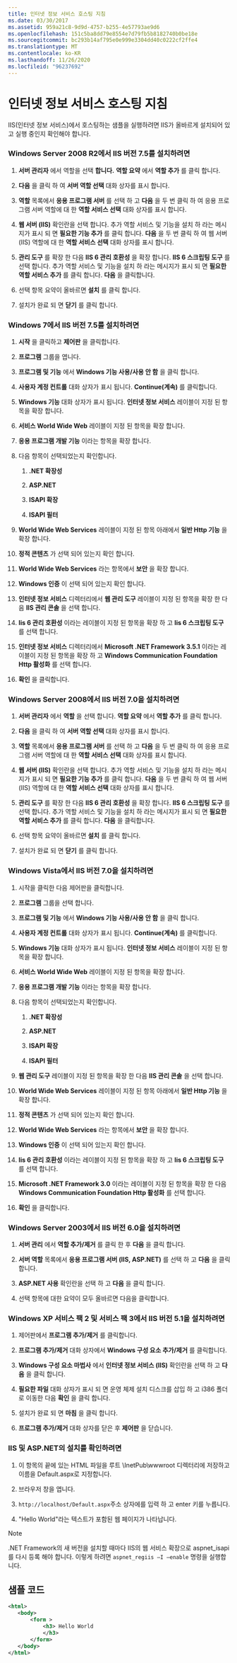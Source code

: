 ```yaml
---
title: 인터넷 정보 서비스 호스팅 지침
ms.date: 03/30/2017
ms.assetid: 959a21c8-9d9d-4757-b255-4e57793ae9d6
ms.openlocfilehash: 151c5ba8dd79e8554e7d79fb5b8182740b0be18e
ms.sourcegitcommit: bc293b14af795e0e999e3304dd40c0222cf2ffe4
ms.translationtype: MT
ms.contentlocale: ko-KR
ms.lasthandoff: 11/26/2020
ms.locfileid: "96237692"
---
```

# <a name="internet-information-service-hosting-instructions"></a>인터넷 정보 서비스 호스팅 지침

IIS(인터넷 정보 서비스)에서 호스팅하는 샘플을 실행하려면 IIS가 올바르게 설치되어 있고 실행 중인지 확인해야 합니다.  
  
### <a name="to-install-iis-version-75-on-windows-server-2008-r2"></a>Windows Server 2008 R2에서 IIS 버전 7.5를 설치하려면  
  
1. **서버 관리자** 에서 역할을 선택 **합니다.** **역할 요약** 에서 **역할 추가** 를 클릭 합니다.  
  
2. **다음** 을 클릭 하 여 **서버 역할 선택** 대화 상자를 표시 합니다.  
  
3. **역할** 목록에서 **응용 프로그램 서버** 를 선택 하 고 **다음** 을 두 번 클릭 하 여 응용 프로그램 서버 역할에 대 한 **역할 서비스 선택** 대화 상자를 표시 합니다.  
  
4. **웹 서버 (IIS)** 확인란을 선택 합니다. 추가 역할 서비스 및 기능을 설치 하 라는 메시지가 표시 되 면 **필요한 기능 추가** 를 클릭 합니다. **다음** 을 두 번 클릭 하 여 웹 서버 (IIS) 역할에 대 한 **역할 서비스 선택** 대화 상자를 표시 합니다.  
  
5. **관리 도구** 를 확장 한 다음 **IIS 6 관리 호환성** 을 확장 합니다. **IIS 6 스크립팅 도구** 를 선택 합니다. 추가 역할 서비스 및 기능을 설치 하 라는 메시지가 표시 되 면 **필요한 역할 서비스 추가** 를 클릭 합니다. **다음** 을 클릭합니다.  
  
6. 선택 항목 요약이 올바르면 **설치** 를 클릭 합니다.  
  
7. 설치가 완료 되 면 **닫기** 를 클릭 합니다.  
  
### <a name="to-install-iis-version-75-on-windows-7"></a>Windows 7에서 IIS 버전 7.5를 설치하려면  
  
1. **시작** 을 클릭하고 **제어판** 을 클릭합니다.  
  
2. **프로그램** 그룹을 엽니다.  
  
3. **프로그램 및 기능** 에서 **Windows 기능 사용/사용 안 함** 을 클릭 합니다.  
  
4. **사용자 계정 컨트롤** 대화 상자가 표시 됩니다. **Continue(계속)** 를 클릭합니다.  
  
5. **Windows 기능** 대화 상자가 표시 됩니다. **인터넷 정보 서비스** 레이블이 지정 된 항목을 확장 합니다.  
  
6. **서비스 World Wide Web** 레이블이 지정 된 항목을 확장 합니다.  
  
7. **응용 프로그램 개발 기능** 이라는 항목을 확장 합니다.  
  
8. 다음 항목이 선택되었는지 확인합니다.  
  
    1. **.NET 확장성**  
  
    2. **ASP.NET**  
  
    3. **ISAPI 확장**  
  
    4. **ISAPI 필터**  
  
9. **World Wide Web Services** 레이블이 지정 된 항목 아래에서 **일반 Http 기능** 을 확장 합니다.  
  
10. **정적 콘텐츠** 가 선택 되어 있는지 확인 합니다.  
  
11. **World Wide Web Services** 라는 항목에서 **보안** 을 확장 합니다.  
  
12. **Windows 인증** 이 선택 되어 있는지 확인 합니다.  
  
13. **인터넷 정보 서비스** 디렉터리에서 **웹 관리 도구** 레이블이 지정 된 항목을 확장 한 다음 **IIS 관리 콘솔** 을 선택 합니다.  
  
14. **Iis 6 관리 호환성** 이라는 레이블이 지정 된 항목을 확장 하 고 **Iis 6 스크립팅 도구** 를 선택 합니다.  
  
15. **인터넷 정보 서비스** 디렉터리에서 **Microsoft .NET Framework 3.5.1** 이라는 레이블이 지정 된 항목을 확장 하 고 **Windows Communication Foundation Http 활성화** 를 선택 합니다.  
  
16. **확인** 을 클릭합니다.  
  
### <a name="to-install-iis-version-70-on-windows-server-2008"></a>Windows Server 2008에서 IIS 버전 7.0을 설치하려면  
  
1. **서버 관리자** 에서 **역할** 을 선택 합니다. **역할 요약** 에서 **역할 추가** 를 클릭 합니다.  
  
2. **다음** 을 클릭 하 여 **서버 역할 선택** 대화 상자를 표시 합니다.  
  
3. **역할** 목록에서 **응용 프로그램 서버** 를 선택 하 고 **다음** 을 두 번 클릭 하 여 응용 프로그램 서버 역할에 대 한 **역할 서비스 선택** 대화 상자를 표시 합니다.  
  
4. **웹 서버 (IIS)** 확인란을 선택 합니다. 추가 역할 서비스 및 기능을 설치 하 라는 메시지가 표시 되 면 **필요한 기능 추가** 를 클릭 합니다. **다음** 을 두 번 클릭 하 여 웹 서버 (IIS) 역할에 대 한 **역할 서비스 선택** 대화 상자를 표시 합니다.  
  
5. **관리 도구** 를 확장 한 다음 **IIS 6 관리 호환성** 을 확장 합니다. **IIS 6 스크립팅 도구** 를 선택 합니다. 추가 역할 서비스 및 기능을 설치 하 라는 메시지가 표시 되 면 **필요한 역할 서비스 추가** 를 클릭 합니다. **다음** 을 클릭합니다.  
  
6. 선택 항목 요약이 올바르면 **설치** 를 클릭 합니다.  
  
7. 설치가 완료 되 면 **닫기** 를 클릭 합니다.  
  
### <a name="to-install-iis-version-70-on-windows-vista"></a>Windows Vista에서 IIS 버전 7.0을 설치하려면  
  
1. 시작을 클릭한 다음 제어판을 클릭합니다.  
  
2. **프로그램** 그룹을 선택 합니다.  
  
3. **프로그램 및 기능** 에서 **Windows 기능 사용/사용 안 함** 을 클릭 합니다.  
  
4. **사용자 계정 컨트롤** 대화 상자가 표시 됩니다. **Continue(계속)** 를 클릭합니다.  
  
5. **Windows 기능** 대화 상자가 표시 됩니다. **인터넷 정보 서비스** 레이블이 지정 된 항목을 확장 합니다.  
  
6. **서비스 World Wide Web** 레이블이 지정 된 항목을 확장 합니다.  
  
7. **응용 프로그램 개발 기능** 이라는 항목을 확장 합니다.  
  
8. 다음 항목이 선택되었는지 확인합니다.  
  
    1. **.NET 확장성**  
  
    2. **ASP.NET**  
  
    3. **ISAPI 확장**  
  
    4. **ISAPI 필터**  
  
9. **웹 관리 도구** 레이블이 지정 된 항목을 확장 한 다음 **IIS 관리 콘솔** 을 선택 합니다.  
  
10. **World Wide Web Services** 레이블이 지정 된 항목 아래에서 **일반 Http 기능** 을 확장 합니다.  
  
11. **정적 콘텐츠** 가 선택 되어 있는지 확인 합니다.  
  
12. **World Wide Web Services** 라는 항목에서 **보안** 을 확장 합니다.  
  
13. **Windows 인증** 이 선택 되어 있는지 확인 합니다.  
  
14. **Iis 6 관리 호환성** 이라는 레이블이 지정 된 항목을 확장 하 고 **Iis 6 스크립팅 도구** 를 선택 합니다.  
  
15. **Microsoft .NET Framework 3.0** 이라는 레이블이 지정 된 항목을 확장 한 다음 **Windows Communication Foundation Http 활성화** 를 선택 합니다.  
  
16. **확인** 을 클릭합니다.  
  
### <a name="to-install-iis-version-60-on-windows-server-2003"></a>Windows Server 2003에서 IIS 버전 6.0을 설치하려면  
  
1. **서버 관리** 에서 **역할 추가/제거** 를 클릭 한 후 **다음** 을 클릭 합니다.  
  
2. **서버 역할** 목록에서 **응용 프로그램 서버 (IIS, ASP.NET)** 를 선택 하 고 **다음** 을 클릭 합니다.  
  
3. **ASP.NET 사용** 확인란을 선택 하 고 **다음** 을 클릭 합니다.  
  
4. 선택 항목에 대한 요약이 모두 올바르면 다음을 클릭합니다.  
  
### <a name="to-install-iis-version-51-on-windows-xp-with-service-pack-2-and-service-pack-3-installed"></a>Windows XP 서비스 팩 2 및 서비스 팩 3에서 IIS 버전 5.1을 설치하려면  
  
1. 제어판에서 **프로그램 추가/제거** 를 클릭합니다.  
  
2. **프로그램 추가/제거** 대화 상자에서 **Windows 구성 요소 추가/제거** 를 클릭합니다.  
  
3. **Windows 구성 요소 마법사** 에서 **인터넷 정보 서비스 (IIS)** 확인란을 선택 하 고 **다음** 을 클릭 합니다.  
  
4. **필요한 파일** 대화 상자가 표시 되 면 운영 체제 설치 디스크를 삽입 하 고 i386 폴더로 이동한 다음 **확인** 을 클릭 합니다.  
  
5. 설치가 완료 되 면 **마침** 을 클릭 합니다.  
  
6. **프로그램 추가/제거** 대화 상자를 닫은 후 **제어판** 을 닫습니다.  
  
### <a name="to-verify-the-installation-of-iis-and-aspnet"></a>IIS 및 ASP.NET의 설치를 확인하려면  
  
1. 이 항목의 끝에 있는 HTML 파일을 루트 \InetPub\wwwroot 디렉터리에 저장하고 이름을 Default.aspx로 지정합니다.  
  
2. 브라우저 창을 엽니다.  
  
3. `http://localhost/Default.aspx`주소 상자에를 입력 하 고 enter 키를 누릅니다.  
  
4. "Hello World"라는 텍스트가 포함된 웹 페이지가 나타납니다.  
  
> [!NOTE]
> .NET Framework의 새 버전을 설치할 때마다 IIS의 웹 서비스 확장으로 aspnet_isapi를 다시 등록 해야 합니다. 이렇게 하려면 `aspnet_regiis –I –enable` 명령을 실행합니다.  
  
## <a name="sample-code"></a>샘플 코드  
  
```xml  
<html>  
   <body>  
       <form >  
           <h3> Hello World  
           </h3>  
       </form>  
   </body>  
</html>  
```
